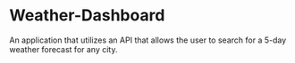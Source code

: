 # Weather-Dashboard
An application that utilizes an API that allows the user to search for a 5-day weather forecast for any city. 
